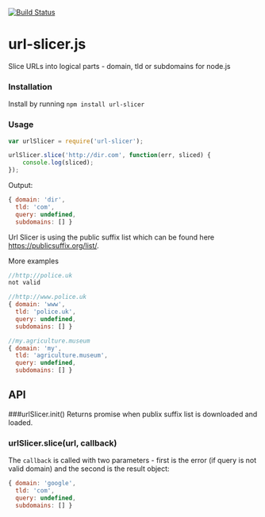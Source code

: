 [![Build Status](https://travis-ci.org/nacholibre/url-slicer.js.svg?branch=master)](https://travis-ci.org/nacholibre/url-slicer.js)

# url-slicer.js

Slice URLs into logical parts - domain, tld or subdomains for node.js

### Installation
Install by running `npm install url-slicer`

### Usage
```javascript
var urlSlicer = require('url-slicer');

urlSlicer.slice('http://dir.com', function(err, sliced) {
    console.log(sliced);
});
```
Output:
```javascript
{ domain: 'dir',
  tld: 'com',
  query: undefined,
  subdomains: [] }
```

Url Slicer is using the public suffix list which can be found here https://publicsuffix.org/list/.

More examples
```javascript
//http://police.uk
not valid
```
```javascript
//http://www.police.uk
{ domain: 'www',
  tld: 'police.uk',
  query: undefined,
  subdomains: [] }
```
```javascript
//my.agriculture.museum
{ domain: 'my',
  tld: 'agriculture.museum',
  query: undefined,
  subdomains: [] }

```

## API
###urlSlicer.init()
Returns promise when publix suffix list is downloaded and loaded.

### urlSlicer.slice(url, callback)
The `callback` is called with two parameters - first is the error (if query is not
valid domain) and the second is the result object:
```javascript
{ domain: 'google',
  tld: 'com',
  query: undefined,
  subdomains: [] }
```
